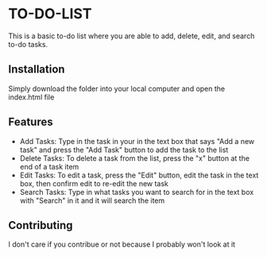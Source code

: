 # TO-DO-LIST

This is a basic to-do list where you are able to add, delete, edit, and search to-do tasks.


## Installation 

Simply download the folder into your local computer and open the index.html file

## Features 
 * Add Tasks: Type in the task in your in the text box that says "Add a new task" and press the "Add Task" button to add the task to the list
 * Delete Tasks: To delete a task from the list, press the "x" button at the end of a task item
 * Edit Tasks: To edit a task, press the "Edit" button, edit the task in the text box, then confirm edit to re-edit the new task
 * Search Tasks: Type in what tasks you want to search for in the text box with "Search" in it and it will search the item

## Contributing

I don't care if you contribue or not because I probably won't look at it 

